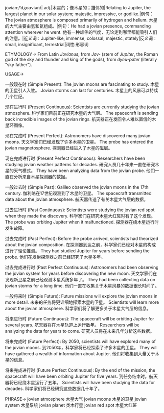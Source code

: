 jovian:/ˈdʒoʊviən/| adj.|木星的；像木星的；雄伟的|Relating to Jupiter, the largest planet in our solar system; majestic, impressive, or godlike.|例句：The jovian atmosphere is composed primarily of hydrogen and helium. 木星的大气主要由氢和氦组成。|例句：He had a jovian presence, commanding attention wherever he went. 他有一种雄伟的气度，无论走到哪里都能吸引人们的注意。|近义词：Jupiter-like, immense, colossal, majestic, stately|反义词：small, insignificant, terrestrial|词性:形容词

ETYMOLOGY->
From Latin *Jovianus*, from *Jov-* (stem of *Jupiter*, the Roman god of the sky and thunder and king of the gods), from *dyeu-pəter* (literally "sky father").

USAGE->

一般现在时 (Simple Present):
The jovian moons are fascinating to study. 木星的卫星引人入胜。
Jovian storms can last for centuries. 木星上的风暴可以持续几个世纪。

现在进行时 (Present Continuous):
Scientists are currently studying the jovian atmosphere. 科学家们目前正在研究木星的大气层。
The spacecraft is sending back incredible images of the jovian rings.  航天器正在发回令人难以置信的木星环图像。

现在完成时 (Present Perfect):
Astronomers have discovered many jovian moons. 天文学家们已经发现了许多木星的卫星。
The probe has entered the jovian magnetosphere. 探测器已经进入了木星的磁层。

现在完成进行时 (Present Perfect Continuous):
Researchers have been studying jovian weather patterns for decades.  研究人员几十年来一直在研究木星的天气模式。
They have been analyzing data from the jovian probe. 他们一直在分析来自木星探测器的数据。

一般过去时 (Simple Past):
Galileo observed the jovian moons in the 17th century. 伽利略在17世纪观测到了木星的卫星。
The spacecraft transmitted data about the jovian atmosphere.  航天器传送了有关木星大气层的数据。

过去进行时 (Past Continuous):
Scientists were studying the jovian red spot when they made the discovery. 科学家们在研究木星大红斑时有了这个发现。
The probe was orbiting Jupiter when it malfunctioned. 探测器在绕木星运行时发生故障。


过去完成时 (Past Perfect):
Before the probe arrived, scientists had theorized about the jovian composition. 在探测器到达之前，科学家们已经对木星的构成进行了理论推测。
They had studied Jupiter for years before sending the probe. 他们在发射探测器之前已经研究了木星多年。

过去完成进行时 (Past Perfect Continuous):
Astronomers had been observing the jovian system for years before discovering the new moon. 天文学家们在发现新卫星之前已经观测木星系统多年了。
They had been collecting data on jovian storms for a long time.  他们一直在收集关于木星风暴的数据很长时间了。

一般将来时 (Simple Future):
Future missions will explore the jovian moons in more detail.  未来的任务将更详细地探索木星的卫星。
Scientists will learn more about the jovian atmosphere. 科学家们将了解更多关于木星大气层的信息。

将来进行时 (Future Continuous):
The spacecraft will be orbiting Jupiter for several years. 航天器将在木星轨道上运行数年。
Researchers will be analyzing the data for years to come.  研究人员将在未来几年分析这些数据。


将来完成时 (Future Perfect):
By 2050, scientists will have explored many of the jovian moons. 到2050年，科学家将已经探索了许多木星的卫星。
They will have gathered a wealth of information about Jupiter. 他们将收集到大量关于木星的信息。

将来完成进行时 (Future Perfect Continuous):
By the end of the mission, the spacecraft will have been orbiting Jupiter for five years. 到任务结束时，航天器将已经绕木星运行了五年。
Scientists will have been studying the data for decades. 科学家们将已经研究这些数据几十年了。



PHRASE->
jovian atmosphere 木星大气
jovian moons 木星的卫星
jovian system 木星系统
jovian planet  类木行星
jovian red spot  木星大红斑
